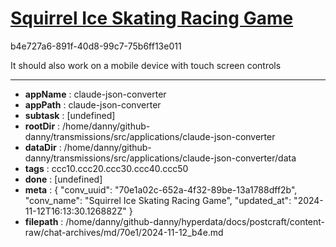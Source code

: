 # [Squirrel Ice Skating Racing Game](https://claude.ai/chat/70e1a02c-652a-4f32-89be-13a1788dff2b)

b4e727a6-891f-40d8-99c7-75b6ff13e011

It should also work on a mobile device with touch screen controls

---

* **appName** : claude-json-converter
* **appPath** : claude-json-converter
* **subtask** : [undefined]
* **rootDir** : /home/danny/github-danny/transmissions/src/applications/claude-json-converter
* **dataDir** : /home/danny/github-danny/transmissions/src/applications/claude-json-converter/data
* **tags** : ccc10.ccc20.ccc30.ccc40.ccc50
* **done** : [undefined]
* **meta** : {
  "conv_uuid": "70e1a02c-652a-4f32-89be-13a1788dff2b",
  "conv_name": "Squirrel Ice Skating Racing Game",
  "updated_at": "2024-11-12T16:13:30.126882Z"
}
* **filepath** : /home/danny/github-danny/hyperdata/docs/postcraft/content-raw/chat-archives/md/70e1/2024-11-12_b4e.md